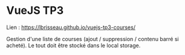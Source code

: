 ﻿# VueJS TP3

Lien : https://lbrisseau.github.io/vuejs-tp3-courses/

Gestion d'une liste de courses (ajout / suppression / contenu barré si acheté).
Le tout doit être stocké dans le local storage.
